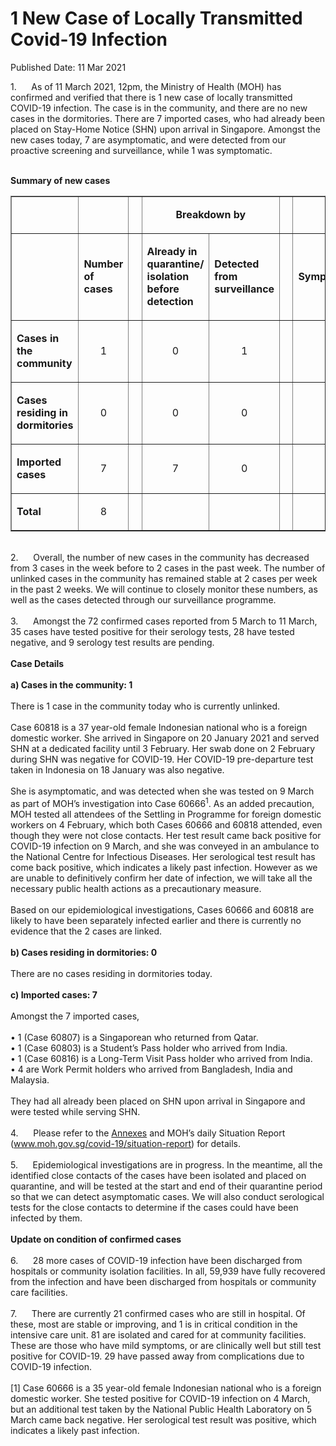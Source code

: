 <html>
    <meta http-equiv="Content-Type" content="text/html; charset=utf-8"/>
    <meta charset="utf-8"/>
    <title>1 New Case of Locally Transmitted Covid-19 Infection</title>
    <body><h1>1 New Case of Locally Transmitted Covid-19 Infection</h1>
    <p>Published Date: 11 Mar 2021</p> 1.&nbsp; &nbsp; &nbsp; As of 11 March 2021, 12pm, the Ministry of Health (MOH) has confirmed and verified that there is 1 new case of locally transmitted COVID-19 infection. The case is in the community, and there are no new cases in the dormitories. There are 7 imported cases, who had already been placed on Stay-Home Notice (SHN) upon arrival in Singapore. Amongst the new cases today, 7 are asymptomatic, and were detected from our proactive screening and surveillance, while 1 was symptomatic.&nbsp;<br><br><p><strong>Summary of new cases</strong></p><table border="1" cellspacing="0" cellpadding="0" width="605"><tbody><tr><td width="129"><p align="right">&nbsp;</p></td><td width="60"><p>&nbsp;</p></td><td width="16" valign="top"><p>&nbsp;</p></td><td width="192" colspan="2"><p align="center"><strong>Breakdown by</strong></p></td><td width="16" valign="top"><p>&nbsp;</p></td><td width="192" colspan="2"><p align="center"><strong>Breakdown by</strong></p></td></tr><tr><td width="129"><p align="right">&nbsp;</p></td><td width="60"><p><strong>Number of cases</strong></p></td><td width="16" valign="top"><p>&nbsp;</p></td><td width="96"><p><strong>Already in quarantine/ isolation before detection</strong></p></td><td width="96"><p><strong>Detected from surveillance</strong></p></td><td width="16" valign="top"><p>&nbsp;</p></td><td width="96"><p><strong>Symptomatic</strong></p></td><td width="96"><p><strong>Asymptomatic</strong></p></td></tr><tr><td width="129"><p><strong>Cases in the community</strong></p></td><td width="60"><p align="center">1</p></td><td width="16" valign="top"><p align="center">&nbsp;</p></td><td width="96"><p align="center">0</p></td><td width="96"><p align="center">1</p></td><td width="16" valign="top"><p align="center">&nbsp;</p></td><td width="96"><p align="center">0</p></td><td width="96"><p align="center">0</p></td></tr><tr><td width="129"><p><strong>Cases residing in dormitories</strong></p></td><td width="60"><p align="center">0</p></td><td width="16" valign="top"><p align="center">&nbsp;</p></td><td width="96"><p align="center">0</p></td><td width="96"><p align="center">0</p></td><td width="16" valign="top"><p align="center">&nbsp;</p></td><td width="96"><p align="center">0</p></td><td width="96"><p align="center">0</p></td></tr><tr><td width="129"><p><strong>Imported cases</strong></p></td><td width="60"><p align="center">7</p></td><td width="16" valign="top"><p align="center">&nbsp;</p></td><td width="96"><p align="center">7</p></td><td width="96"><p align="center">0</p></td><td width="16" valign="top"><p align="center">&nbsp;</p></td><td width="96"><p align="center">1</p></td><td width="96"><p align="center">6</p></td></tr><tr><td width="129"><p><strong>Total</strong></p></td><td width="60"><p align="center">8</p></td><td width="16" valign="top"><p align="center">&nbsp;</p></td><td width="96"><p align="center">&nbsp;</p></td><td width="96"><p align="center">&nbsp;</p></td><td width="16" valign="top"><p align="center">&nbsp;</p></td><td width="96"><p align="center">&nbsp;</p></td><td width="96"><p align="center">&nbsp;</p></td></tr></tbody></table><br>2.&nbsp; &nbsp; &nbsp; Overall, the number of new cases in the community has decreased from 3 cases in the week before to 2 cases in the past week. The number of unlinked cases in the community has remained stable at 2 cases per week in the past 2 weeks. We will continue to closely monitor these numbers, as well as the cases detected through our surveillance programme.<br><br>3.&nbsp; &nbsp; &nbsp; Amongst the 72 confirmed cases reported from 5 March to 11 March, 35 cases have tested positive for their serology tests, 28 have tested negative, and 9 serology test results are pending.<br><br><strong>Case Details<br><br>a) Cases in the community: 1</strong><br><br>There is 1 case in the community today who is currently unlinked.&nbsp;<br><br>Case 60818 is a 37 year-old female Indonesian national who is a foreign domestic worker. She arrived in Singapore on 20 January 2021 and served SHN at a dedicated facility until 3 February. Her swab done on 2 February during SHN was negative for COVID-19. Her COVID-19 pre-departure test taken in Indonesia on 18 January was also negative.&nbsp;<br><br>She is asymptomatic, and was detected when she was tested on 9 March as part of MOH’s investigation into Case 60666<sup>1</sup>. As an added precaution, MOH tested all attendees of the Settling in Programme for foreign domestic workers on 4 February, which both Cases 60666 and 60818 attended, even though they were not close contacts. Her test result came back positive for COVID-19 infection on 9 March, and she was conveyed in an ambulance to the National Centre for Infectious Diseases. Her serological test result has come back positive, which indicates a likely past infection. However as we are unable to definitively confirm her date of infection, we will take all the necessary public health actions as a precautionary measure.<br><br>Based on our epidemiological investigations, Cases 60666 and 60818 are likely to have been separately infected earlier and there is currently no evidence that the 2 cases are linked.&nbsp;<br><br><strong>b) Cases residing in dormitories: 0</strong><br><br>There are no cases residing in dormitories today.&nbsp;<br><br><strong>c) Imported cases: 7</strong><br><br>Amongst the 7 imported cases,&nbsp;<br><br>• 1 (Case 60807) is a Singaporean who returned from Qatar.<br>• 1 (Case 60803) is a Student’s Pass holder who arrived from India.<br>• 1 (Case 60816) is a Long-Term Visit Pass holder who arrived from India.<br>• 4 are Work Permit holders who arrived from Bangladesh, India and Malaysia.<br><br>They had all already been placed on SHN upon arrival in Singapore and were tested while serving SHN.&nbsp;<br><br>4.&nbsp; &nbsp; &nbsp; Please refer to the <a href="/docs/librariesprovider5/pressroom/press-releases/annexes---11-mar-2021.pdf?sfvrsn=6a36ba6c_2" title="Annexes">Annexes</a>&nbsp;and MOH’s daily Situation Report (<a href="https://www.moh.gov.sg/covid-19/situation-report" title="" class="" target="">www.moh.gov.sg/covid-19/situation-report</a>) for details.&nbsp;<br><br>5.&nbsp; &nbsp; &nbsp; Epidemiological investigations are in progress. In the meantime, all the identified close contacts of the cases have been isolated and placed on quarantine, and will be tested at the start and end of their quarantine period so that we can detect asymptomatic cases. We will also conduct serological tests for the close contacts to determine if the cases could have been infected by them.<br><br><strong>Update on condition of confirmed cases</strong><br><br>6.&nbsp; &nbsp; &nbsp; 28 more cases of COVID-19 infection have been discharged from hospitals or community isolation facilities. In all, 59,939 have fully recovered from the infection and have been discharged from hospitals or community care facilities.&nbsp;<br><br>7.&nbsp; &nbsp; &nbsp; There are currently 21 confirmed cases who are still in hospital. Of these, most are stable or improving, and 1 is in critical condition in the intensive care unit. 81 are isolated and cared for at community facilities. These are those who have mild symptoms, or are clinically well but still test positive for COVID-19. 29 have passed away from complications due to COVID-19 infection.<br><br>[1]&nbsp;Case 60666 is a 35 year-old female Indonesian national who is a foreign domestic worker. She tested positive for COVID-19 infection on 4 March, but an additional test taken by the National Public Health Laboratory on 5 March came back negative. Her serological test result was positive, which indicates a likely past infection.<br></body>
</html>